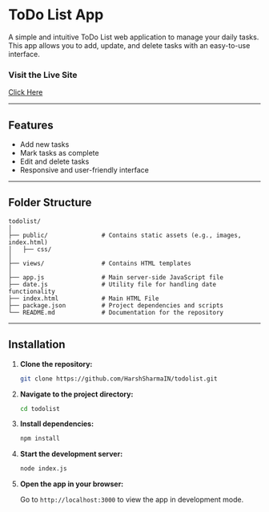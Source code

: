 
# ToDo List App

A simple and intuitive ToDo List web application to manage your daily tasks. This app allows you to add, update, and delete tasks with an easy-to-use interface.

### Visit the Live Site

[Click Here](https://todolistharsh.glitch.me)

---

## Features

- Add new tasks
- Mark tasks as complete
- Edit and delete tasks
- Responsive and user-friendly interface

---

## Folder Structure

```
todolist/
│
├── public/               # Contains static assets (e.g., images, index.html)
│   ├── css/
│
├── views/                # Contains HTML templates
│
├── app.js                # Main server-side JavaScript file
├── date.js               # Utility file for handling date functionality
├── index.html            # Main HTML File
├── package.json          # Project dependencies and scripts
└── README.md             # Documentation for the repository
```

---

## Installation

1. **Clone the repository:**

   ```bash
   git clone https://github.com/HarshSharmaIN/todolist.git
   ```

2. **Navigate to the project directory:**

   ```bash
   cd todolist
   ```

3. **Install dependencies:**

   ```bash
   npm install
   ```

4. **Start the development server:**

   ```bash
   node index.js
   ```

5. **Open the app in your browser:**

   Go to `http://localhost:3000` to view the app in development mode.
